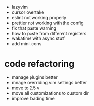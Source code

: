 - lazyvim
- cursor overtake
- eslint not working properly
- prettier not working with the config
- fix that paste warning
- how to paste from different registers
- wakatime with async stuff
- add mini.icons

# code refactoring
- manage plugins better
- mnage overriding vim settings better
- move to 2.5 v
- move all customizations to custom dir
- improve loading time
